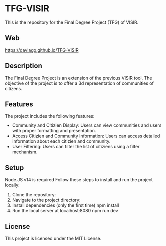 # TFG-VISIR

This is the repository for the Final Degree Project (TFG) of VISIR.

## Web

https://davlago.github.io/TFG-VISIR

## Description

The Final Degree Project is an extension of the previous VISIR tool. The objective of the project is to offer a 3d representation of communities of citizens.

## Features

The project includes the following features:

- Community and Citizien Display: Users can view communities and users with proper formatting and presentation.
- Access Citizien and Community Information: Users can access detailed information about each citizien and community.
- User Filtering: Users can filter the list of citiziens using a filter mechanism.


## Setup
Node.JS v14 is required
Follow these steps to install and run the project locally:

1. Clone the repository:
2. Navigate to the project directory:
3. Install dependencies (only the first time)
npm install
4. Run the local server at localhost:8080
npm run dev

## License
This project is licensed under the MIT License. 

